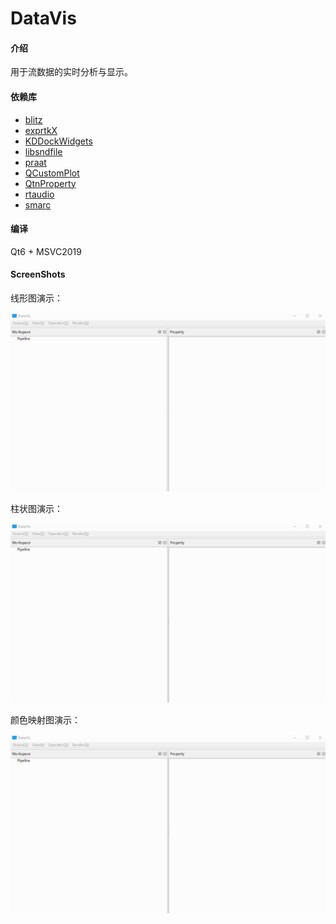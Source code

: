 # DataVis

#### 介绍
用于流数据的实时分析与显示。

#### 依赖库
- [blitz](https://github.com/blitzpp/blitz)
- [exprtkX](https://gitee.com/koala999/exprtk-x)
- [KDDockWidgets](https://github.com/KDAB/KDDockWidgets)
- [libsndfile](http://libsndfile.github.io/libsndfile/)
- [praat](https://www.fon.hum.uva.nl/praat/)
- [QCustomPlot](https://www.qcustomplot.com/)
- [QtnProperty](https://github.com/koala999cn/QtnProperty)
- [rtaudio](http://www.music.mcgill.ca/~gary/rtaudio/)
- [smarc](http://audio-smarc.sourceforge.net/)

#### 编译
Qt6 + MSVC2019

#### ScreenShots

线形图演示：

![线形图](screenshots/line_plot.gif)

柱状图演示：

![柱状图](screenshots/bar_plot.gif)

颜色映射图演示：

![颜色映射图](screenshots/color_map.gif)